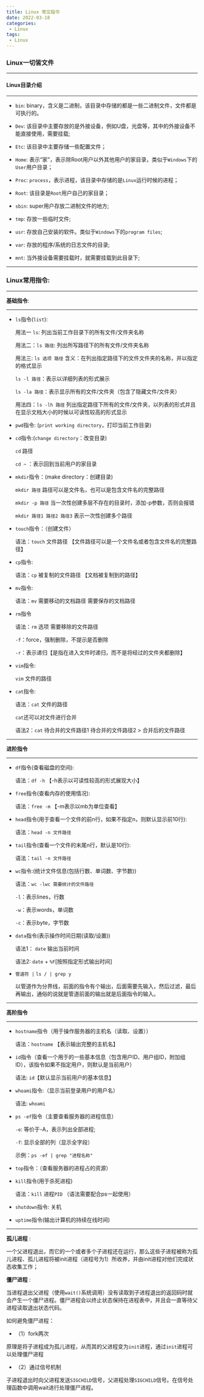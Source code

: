 ```yaml
---
title: Linux 常见指令
date: 2022-03-18
categories:
 - Linux
tags:
 - Linux
---
```


### Linux一切皆文件

<hr>

#### Linux目录介绍

<hr>

* `bin`: binary，含义是二进制，该目录中存储的都是一些二进制文件，文件都是可执行的。

* `Dev`: 该目录中主要存放的是外接设备，例如U盘，光盘等，其中的外接设备不能直接使用，需要挂载;
 
* `Etc`: 该目录中主要存储一些配置文件；

* `Home`: 表示“家”，表示除Root用户以外其他用户的家目录，类似于`Windows`下的`User`用户目录；

* `Proc`: `process`，表示进程，该目录中存储的是`Linux`运行时候的进程；

* `Root`: 该目录是`Root`用户自己的家目录；

* `sbin`: super用户存放二进制文件的地方;

* `tmp`: 存放一些临时文件;

* `usr`: 存放自己安装的软件。类似于`Windows`下的`program files`;

* `var`: 存放的程序/系统的日志文件的目录;

* `mnt`: 当外接设备需要挂载时，就需要挂载到此目录下;

<hr>

### Linux常用指令:

<hr>

**基础指令**:

<hr>

* `ls`指令(`list`):

    用法一 `ls`:
列出当前工作目录下的所有文件/文件夹名称

    用法二：`ls 路径`:
列出所写路径下的所有文件/文件夹名称

    用法三: `ls 选项 路径`
含义：在列出指定路径下的文件文件夹的名称，并以指定的格式显示

    `ls -l 路径`：表示以详细列表的形式展示

    `ls -la 路径`：表示显示所有的文件/文件夹（包含了隐藏文件/文件夹）

    用法四：`ls -lh 路径`
列出指定路径下所有的文件/文件夹，以列表的形式并且在显示文档大小的时候以可读性较高的形式显示


* `pwd`指令: (`print working directory`，打印当前工作目录)


* `cd`指令:(`change directory`：改变目录)

    `cd` 路径

    `cd ~` ：表示回到当前用户的家目录


* `mkdir`指令：(make directory：创建目录)

    `mkdir 路径`  路径可以是文件名，也可以是包含文件名的完整路径

    `mkdir -p 路径` 当一次性创建多层不存在的目录时，添加-p参数，否则会报错

    `mkdir 路径1 路径2 路径3` 表示一次性创建多个路径

* `touch`指令：（创建文件）

    语法：`touch` 文件路径 【文件路径可以是一个文件名或者包含文件名的完整路径】

* `cp`指令:
    
    语法：`cp`  被复制的文件路径 【文档被复制到的路径】

* `mv`指令:

    语法：`mv` 需要移动的文档路径  需要保存的文档路径

* `rm`指令

   语法：`rm` 选项 需要移除的文件路径

   `-f`：force，强制删除，不提示是否删除

   `-r`：表示递归【是指在进入文件时递归，而不是将经过的文件夹都删除】

* `vim`指令:

    `vim` 文件的路径

* `cat`指令:
    
    语法：`cat` 文件的路径

    `cat`还可以对文件进行合并

    语法2：`cat` 待合并的文件路径1 待合并的文件路径2  > 合并后的文件路径

<hr>

**进阶指令**

<hr>

* `df`指令(查看磁盘的空间):

    语法：`df -h`  【-h表示以可读性较高的形式展现大小】

* `free`指令(查看内存的使用情况):

    语法：`free -m` 【-m表示以mb为单位查看】

* `head`指令(用于查看一个文件的前n行，如果不指定n，则默认显示前10行):
    
    语法：`head -n 文件路径`

* `tail`指令(查看一个文件的末尾n行，默认是10行):

    语法：`tail -n 文件路径`

* `wc`指令:(统计文件信息(包括行数、单词数、字节数))

    语法：`wc -lwc 需要统计的文件路径`

    `-l`：表示lines，行数

    `-w`：表示words，单词数

    `-c`：表示byte，字节数

* `data`指令(表示操作时间日期(读取/设置))

    语法1： `date` 输出当前时间

    语法2: `date` + `%F`[按照指定形式输出时间]

* `管道符 |`
    `ls / | grep y`

    以管道作为分界线，前面的指令有个输出，后面需要先输入，然后过滤，最后再输出，通俗的说就是管道前面的输出就是后面指令的输入。

<hr>

**高阶指令**

<hr>

* `hostname`指令（用于操作服务器的主机名（读取、设置））
    
   语法：`hostname`  【表示输出完整的主机名】

* `id`指令（查看一个用于的一些基本信息（包含用户ID、用户组ID，附加组ID），该指令如果不指定用户，则默认是当前用户）

    语法: `id`【默认显示当前用户的基本信息】

* `whoami`指令:（显示当前登录用户的用户名）

    语法: `whoami`

* `ps -ef`指令（主要查看服务器的进程信息）

    `-e`: 等价于-A，表示列出全部进程;

    `-f`: 显示全部的列（显示全字段）

    示例：`ps -ef | grep "进程名称"`

* `top`指令：（查看服务器的进程占的资源）

* `kill`指令(用于杀死进程)

    语法：`kill` 进程`PID`  （语法需要配合ps一起使用）

* `shutdown`指令: 关机

* `uptime`指令(输出计算机的持续在线时间)

<hr>

**孤儿进程** :

一个父进程退出，而它的一个或者多个子进程还在运行，那么这些子进程被称为孤儿进程、孤儿进程将被init进程（进程号为1）所收养，并由init进程对他们完成状态收集工作；

**僵尸进程** :

当进程退出父进程（使用`wait()`系统调用）没有读取到子进程退出的返回码时就会产生一个僵尸进程。僵尸进程会以终止状态保持在进程表中，并且会一直等待父进程读取退出状态代码。

如何避免僵尸进程：

* （1）fork两次

原理是将子进程成为孤儿进程，从而其的父进程变为`init`进程，通过`init`进程可以处理僵尸进程

* （2）通过信号机制

子进程退出时向父进程发送`SIGCHILD`信号，父进程处理`SIGCHILD`信号。在信号处理函数中调用wait进行处理僵尸进程。


